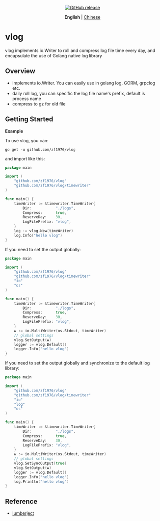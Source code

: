 <p align="center">
	<a href="https://github.com/zf1976/vlog/releases/tag/v1.0.4"><img src="https://img.shields.io/github/v/release/zf1976/vlog?logo=github" alt="GitHub release" /></a>
</p>
<p align="center">
  <strong>English</strong> | <a href="https://github.com/zf1976/vlog/blob/main/README.md">Chinese</a>
</p>

# vlog

vlog implements io.Writer to roll and compress log file time every day, and encapsulate the use of Golang native log library

## Overview

* implements io.Writer. You can easily use in golang log, GORM, grpclog etc.
* daily roll log, you can specific the log file name's prefix, default is process name
* compress to gz for old file

## Getting Started

**Example**

To use vlog, you can:

```shell
go get -u github.com/zf1976/vlog
```

and import like this:

```go
package main

import (
	"github.com/zf1976/vlog"
	"github.com/zf1976/vlog/timewriter"
)

func main() {
	timeWriter := &timewriter.TimeWriter{
		Dir:           "./logs",
		Compress:      true,
		ReserveDay:    30,
		LogFilePrefix: "vlog",
	}
	log := vlog.New(timeWriter)
	log.Info("hello vlog")
}
```

If you need to set the output globally:

```go
package main

import (
	"github.com/zf1976/vlog"
	"github.com/zf1976/vlog/timewriter"
	"io"
	"os"
)

func main() {
	timeWriter := &timewriter.TimeWriter{
		Dir:           "./logs",
		Compress:      true,
		ReserveDay:    30,
		LogFilePrefix: "vlog",
	}
	w := io.MultiWriter(os.Stdout, timeWriter)
	// global settings
	vlog.SetOutput(w)
	logger := vlog.Default()
	logger.Info("hello vlog")
}
```

If you need to set the output globally and synchronize to the default log library:

```go
package main

import (
	"github.com/zf1976/vlog"
	"github.com/zf1976/vlog/timewriter"
	"io"
	"log"
	"os"
)

func main() {
	timeWriter := &timewriter.TimeWriter{
		Dir:           "./logs",
		Compress:      true,
		ReserveDay:    30,
		LogFilePrefix: "vlog",
	}
	w := io.MultiWriter(os.Stdout, timeWriter)
	// global settings
	vlog.SetSyncOutput(true)
	vlog.SetOutput(w)
	logger := vlog.Default()
	logger.Info("hello vlog")
	log.Println("hello vlog")
}
```

## Reference

* [lumberject](https://github.com/natefinch/lumberjack)
